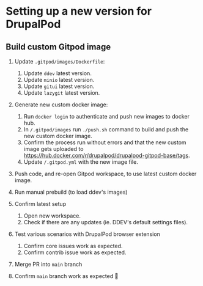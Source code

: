 # Setting up a new version for DrupalPod

## Build custom Gitpod image

1. Update `.gitpod/images/Dockerfile`:

    1. Update `ddev` latest version.
    1. Update `minio` latest version.
    1. Update `gitui` latest version.
    1. Update `lazygit` latest version.

1. Generate new custom docker image:

    1. Run `docker login` to authenticate and push new images to docker hub.
    1. In `/.gitpod/images` run `./push.sh` command to build and push the new custom docker image.
    1. Confirm the process run without errors and that the new custom image gets uploaded to <https://hub.docker.com/r/drupalpod/drupalpod-gitpod-base/tags>.
    1. Update `/.gitpod.yml` with the new image file.

1. Push code, and re-open Gitpod workspace, to use latest custom docker image.

1. Run manual prebuild (to load ddev's images)

1. Confirm latest setup
    1. Open new workspace.
    1. Check if there are any updates (ie. DDEV's default settings files).

1. Test various scenarios with DrupalPod browser extension
    1. Confirm core issues work as expected.
    1. Confirm contrib issue work as expected.

1. Merge PR into `main` branch

1. Confirm `main` branch work as expected 🎉
